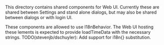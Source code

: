 This directory contains shared components for Web UI. Currently these are
shared between Settings and stand alone dialogs, but may also be shared
between dialogs or with login UI.

These components are allowed to use I18nBehavior. The Web UI hosting these
lements is expected to provide loadTimeData with the necessary strings.
TODO(stevenjb/dschuyler): Add support for i18n{} substitution.

